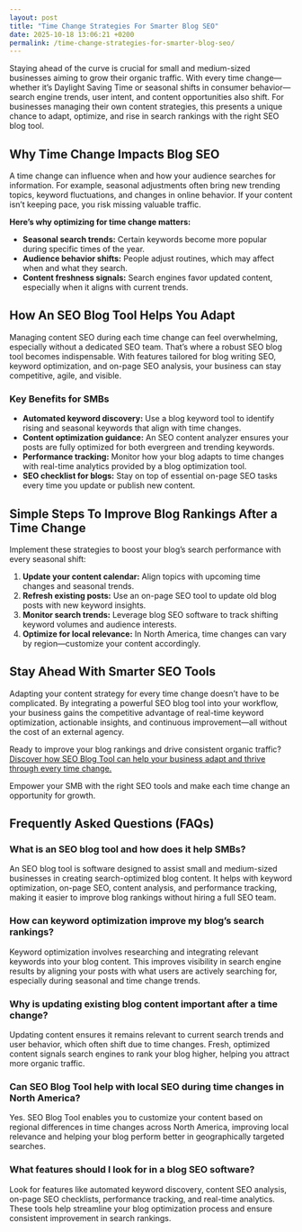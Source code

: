 ```yaml
---
layout: post
title: "Time Change Strategies For Smarter Blog SEO"
date: 2025-10-18 13:06:21 +0200
permalink: /time-change-strategies-for-smarter-blog-seo/
---
```

Staying ahead of the curve is crucial for small and medium-sized businesses aiming to grow their organic traffic. With every time change—whether it’s Daylight Saving Time or seasonal shifts in consumer behavior—search engine trends, user intent, and content opportunities also shift. For businesses managing their own content strategies, this presents a unique chance to adapt, optimize, and rise in search rankings with the right SEO blog tool.

## Why Time Change Impacts Blog SEO

A time change can influence when and how your audience searches for information. For example, seasonal adjustments often bring new trending topics, keyword fluctuations, and changes in online behavior. If your content isn’t keeping pace, you risk missing valuable traffic.

**Here’s why optimizing for time change matters:**

- **Seasonal search trends:** Certain keywords become more popular during specific times of the year.
- **Audience behavior shifts:** People adjust routines, which may affect when and what they search.
- **Content freshness signals:** Search engines favor updated content, especially when it aligns with current trends.

## How An SEO Blog Tool Helps You Adapt

Managing content SEO during each time change can feel overwhelming, especially without a dedicated SEO team. That’s where a robust SEO blog tool becomes indispensable. With features tailored for blog writing SEO, keyword optimization, and on-page SEO analysis, your business can stay competitive, agile, and visible.

### Key Benefits for SMBs

- **Automated keyword discovery:** Use a blog keyword tool to identify rising and seasonal keywords that align with time changes.
- **Content optimization guidance:** An SEO content analyzer ensures your posts are fully optimized for both evergreen and trending keywords.
- **Performance tracking:** Monitor how your blog adapts to time changes with real-time analytics provided by a blog optimization tool.
- **SEO checklist for blogs:** Stay on top of essential on-page SEO tasks every time you update or publish new content.

## Simple Steps To Improve Blog Rankings After a Time Change

Implement these strategies to boost your blog’s search performance with every seasonal shift:

1. **Update your content calendar:** Align topics with upcoming time changes and seasonal trends.
2. **Refresh existing posts:** Use an on-page SEO tool to update old blog posts with new keyword insights.
3. **Monitor search trends:** Leverage blog SEO software to track shifting keyword volumes and audience interests.
4. **Optimize for local relevance:** In North America, time changes can vary by region—customize your content accordingly.

## Stay Ahead With Smarter SEO Tools

Adapting your content strategy for every time change doesn’t have to be complicated. By integrating a powerful SEO blog tool into your workflow, your business gains the competitive advantage of real-time keyword optimization, actionable insights, and continuous improvement—all without the cost of an external agency.

Ready to improve your blog rankings and drive consistent organic traffic? [Discover how SEO Blog Tool can help your business adapt and thrive through every time change.](https://seoblogtool.com/)

Empower your SMB with the right SEO tools and make each time change an opportunity for growth.

## Frequently Asked Questions (FAQs)

### What is an SEO blog tool and how does it help SMBs?

An SEO blog tool is software designed to assist small and medium-sized businesses in creating search-optimized blog content. It helps with keyword optimization, on-page SEO, content analysis, and performance tracking, making it easier to improve blog rankings without hiring a full SEO team.

### How can keyword optimization improve my blog’s search rankings?

Keyword optimization involves researching and integrating relevant keywords into your blog content. This improves visibility in search engine results by aligning your posts with what users are actively searching for, especially during seasonal and time change trends.

### Why is updating existing blog content important after a time change?

Updating content ensures it remains relevant to current search trends and user behavior, which often shift due to time changes. Fresh, optimized content signals search engines to rank your blog higher, helping you attract more organic traffic.

### Can SEO Blog Tool help with local SEO during time changes in North America?

Yes. SEO Blog Tool enables you to customize your content based on regional differences in time changes across North America, improving local relevance and helping your blog perform better in geographically targeted searches.

### What features should I look for in a blog SEO software?

Look for features like automated keyword discovery, content SEO analysis, on-page SEO checklists, performance tracking, and real-time analytics. These tools help streamline your blog optimization process and ensure consistent improvement in search rankings.

<script type="application/ld+json">
{
  "@context": "https://schema.org",
  "@type": "BlogPosting",
  "headline": "Time Change Strategies For Smarter Blog SEO",
  "description": "Learn how small and medium-sized businesses can use time change strategies and an SEO blog tool to improve blog SEO, optimize content, and boost search rankings.",
  "author": {
    "@type": "Person",
    "name": "SEO Blog Tool"
  },
  "publisher": {
    "@type": "Person",
    "name": "SEO Blog Tool"
  },
  "url": "https://seoblogtool.com/",
  "mainEntityOfPage": "https://seoblogtool.com/",
  "datePublished": "2024-06-01",
  "dateModified": "2024-06-01",
  "keywords": "SEO blog tool, blog SEO software, keyword optimization, content SEO, on-page SEO tool, blog writing SEO, blog keyword tool, SEO tools for SMBs, SEO checklist for blogs, SEO content analyzer, blog optimization tool, SEO product for businesses, improve blog rankings",
  "inLanguage": "en-US"
}
</script>

<script type="application/ld+json">
{
  "@context": "https://schema.org",
  "@type": "FAQPage",
  "mainEntity": [
    {
      "@type": "Question",
      "name": "What is an SEO blog tool and how does it help SMBs?",
      "acceptedAnswer": {
        "@type": "Answer",
        "text": "An SEO blog tool is software designed to assist small and medium-sized businesses in creating search-optimized blog content. It helps with keyword optimization, on-page SEO, content analysis, and performance tracking, making it easier to improve blog rankings without hiring a full SEO team."
      }
    },
    {
      "@type": "Question",
      "name": "How can keyword optimization improve my blog’s search rankings?",
      "acceptedAnswer": {
        "@type": "Answer",
        "text": "Keyword optimization involves researching and integrating relevant keywords into your blog content. This improves visibility in search engine results by aligning your posts with what users are actively searching for, especially during seasonal and time change trends."
      }
    },
    {
      "@type": "Question",
      "name": "Why is updating existing blog content important after a time change?",
      "acceptedAnswer": {
        "@type": "Answer",
        "text": "Updating content ensures it remains relevant to current search trends and user behavior, which often shift due to time changes. Fresh, optimized content signals search engines to rank your blog higher, helping you attract more organic traffic."
      }
    },
    {
      "@type": "Question",
      "name": "Can SEO Blog Tool help with local SEO during time changes in North America?",
      "acceptedAnswer": {
        "@type": "Answer",
        "text": "Yes. SEO Blog Tool enables you to customize your content based on regional differences in time changes across North America, improving local relevance and helping your blog perform better in geographically targeted searches."
      }
    },
    {
      "@type": "Question",
      "name": "What features should I look for in a blog SEO software?",
      "acceptedAnswer": {
        "@type": "Answer",
        "text": "Look for features like automated keyword discovery, content SEO analysis, on-page SEO checklists, performance tracking, and real-time analytics. These tools help streamline your blog optimization process and ensure consistent improvement in search rankings."
      }
    }
  ]
}
</script>